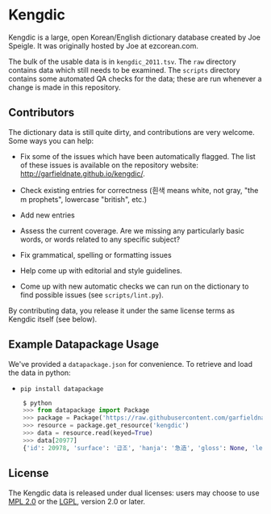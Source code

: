 # Kengdic

Kengdic is a large, open Korean/English dictionary database created by Joe Speigle. It was originally hosted by Joe at ezcorean.com.

The bulk of the usable data is in `kengdic_2011.tsv`. The `raw` directory contains data which still needs to be examined. The `scripts` directory contains some automated QA checks for the data; these are run whenever a change is made in this repository.

## Contributors

The dictionary data is still quite dirty, and contributions are very welcome. Some ways you can help:

* Fix some of the issues which have been automatically flagged. The list of these issues is available on the repository website: http://garfieldnate.github.io/kengdic/.

* Check existing entries for correctness (흰색 means white, not gray, "the m prophets", lowercase "british", etc.)
* Add new entries
* Assess the current coverage. Are we missing any particularly basic words, or words related to any specific subject?
* Fix grammatical, spelling or formatting issues
* Help come up with editorial and style guidelines.
* Come up with new automatic checks we can run on the dictionary to find possible issues (see `scripts/lint.py`).

By contributing data, you release it under the same license terms as Kengdic itself (see below).

## Example Datapackage Usage

We've provided a `datapackage.json` for convenience. To retrieve and load the data in python:

* `pip install datapackage`

```python
    $ python
    >>> from datapackage import Package
    >>> package = Package('https://raw.githubusercontent.com/garfieldnate/kengdic/master/datapackage.json')
    >>> resource = package.get_resource('kengdic')
    >>> data = resource.read(keyed=True)
    >>> data[20977]
    {'id': 20978, 'surface': '급조', 'hanja': '急造', 'gloss': None, 'level': None, 'created': datetime.datetime(2009, 1, 1, 20, 23, 14), 'source': 'mr.hanja-213889@ezcorean:213889'}
```

## License

The Kengdic data is released under dual licenses: users may choose to use [MPL 2.0](http://www.mozilla.org/MPL/2.0/) or the [LGPL](https://www.gnu.org/licenses/old-licenses/lgpl-2.0.en.html), version 2.0 or later.
